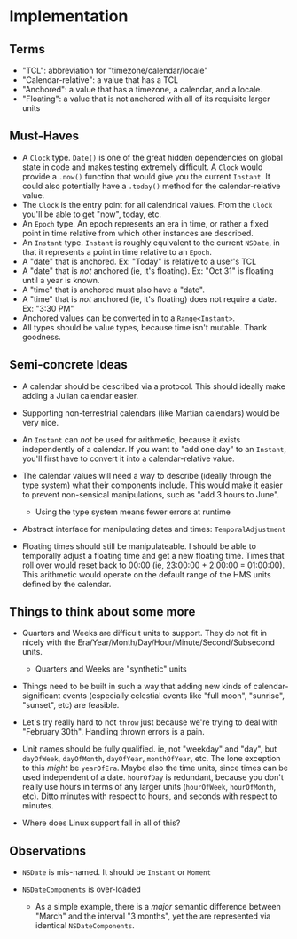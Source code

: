 # Implementation

## Terms

- "TCL": abbreviation for "timezone/calendar/locale"
- "Calendar-relative": a value that has a TCL
- "Anchored": a value that has a timezone, a calendar, and a locale.
- "Floating": a value that is not anchored with all of its requisite larger units

## Must-Haves

- A `Clock` type. `Date()` is one of the great hidden dependencies on global state in code and makes testing extremely difficult. A `Clock` would provide a `.now()` function that would give you the current `Instant`. It could also potentially have a `.today()` method for the calendar-relative value.
- The `Clock` is the entry point for all calendrical values. From the `Clock` you'll be able to get "now", today, etc.
- An `Epoch` type. An epoch represents an era in time, or rather a fixed point in time relative from which other instances are described.
- An `Instant` type. `Instant` is roughly equivalent to the current `NSDate`, in that it represents a point in time relative to an `Epoch`.
- A "date" that is anchored. Ex: "Today" is relative to a user's TCL
- A "date" that is *not* anchored (ie, it's floating). Ex: "Oct 31" is floating until a year is known.
- A "time" that is anchored must also have a "date". 
- A "time" that is *not* anchored (ie, it's floating) does not require a date. Ex: "3:30 PM" 
- Anchored values can be converted in to a `Range<Instant>`.
- All types should be value types, because time isn't mutable. Thank goodness.


## Semi-concrete Ideas

- A calendar should be described via a protocol. This should ideally make adding a Julian calendar easier.

- Supporting non-terrestrial calendars (like Martian calendars) would be very nice.

- An `Instant` can *not* be used for arithmetic, because it exists independently of a calendar. If you want to "add one day" to an `Instant`, you'll first have to convert it into a calendar-relative value.

- The calendar values will need a way to describe (ideally through the type system) what their components include. This would make it easier to prevent non-sensical manipulations, such as "add 3 hours to June".
	- Using the type system means fewer errors at runtime
	
- Abstract interface for manipulating dates and times: `TemporalAdjustment`
	
- Floating times should still be manipulateable. I should be able to temporally adjust a floating time and get a new floating time. Times that roll over would reset back to 00:00 (ie, 23:00:00 + 2:00:00 = 01:00:00). This arithmetic would operate on the default range of the HMS units defined by the calendar. 

## Things to think about some more

- Quarters and Weeks are difficult units to support. They do not fit in nicely with the Era/Year/Month/Day/Hour/Minute/Second/Subsecond units.
    - Quarters and Weeks are "synthetic" units

- Things need to be built in such a way that adding new kinds of calendar-significant events (especially celestial events like "full moon", "sunrise", "sunset", etc) are feasible.

- Let's try really hard to not `throw` just because we're trying to deal with "February 30th". Handling thrown errors is a pain.

- Unit names should be fully qualified. ie, not "weekday" and "day", but `dayOfWeek`, `dayOfMonth`, `dayOfYear`, `monthOfYear`, etc. The lone exception to this *might* be `yearOfEra`. Maybe also the time units, since times can be used independent of a date. `hourOfDay` is redundant, because you don't really use hours in terms of any larger units (`hourOfWeek`, `hourOfMonth`, etc). Ditto minutes with respect to hours, and seconds with respect to minutes.

- Where does Linux support fall in all of this?

## Observations

- `NSDate` is mis-named. It should be `Instant` or `Moment`

- `NSDateComponents` is over-loaded
	- As a simple example, there is a *major* semantic difference between "March" and the interval "3 months", yet the are represented via identical `NSDateComponents`.

